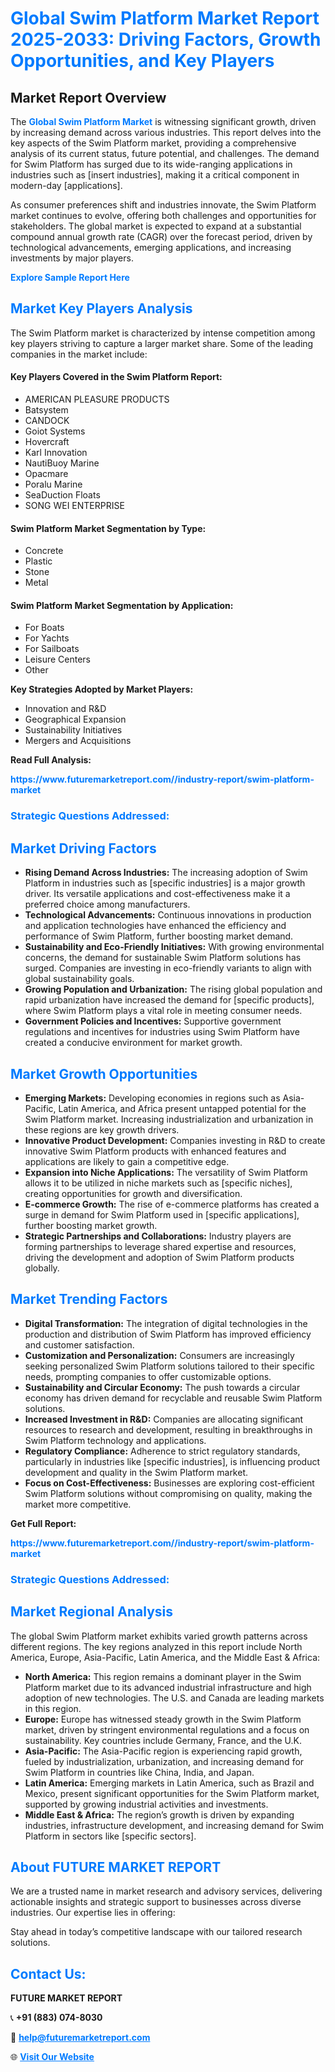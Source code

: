 <h1 style="color: #007BFF;">Global Swim Platform Market Report 2025-2033: Driving Factors, Growth Opportunities, and Key Players</h1>

<section id="overview">
<h2>Market Report Overview</h2>
<p>The <a href="https://www.futuremarketreport.com//industry-report/swim-platform-market" style="color: #007BFF; text-decoration: none;"><strong>Global Swim Platform Market</strong></a> is witnessing significant growth, driven by increasing demand across various industries. This report delves into the key aspects of the Swim Platform market, providing a comprehensive analysis of its current status, future potential, and challenges. The demand for Swim Platform has surged due to its wide-ranging applications in industries such as [insert industries], making it a critical component in modern-day [applications].</p>
<p>As consumer preferences shift and industries innovate, the Swim Platform market continues to evolve, offering both challenges and opportunities for stakeholders. The global market is expected to expand at a substantial compound annual growth rate (CAGR) over the forecast period, driven by technological advancements, emerging applications, and increasing investments by major players.</p>
</section>

<section id="overview">
<p><a href="https://www.futuremarketreport.com//request-sample/reportId=48610" style="color: #007BFF; text-decoration: none;"><strong>Explore Sample Report Here</strong></a></p>
</section>

<section id="key-players">
<h2 style="color: #007BFF;">Market Key Players Analysis</h2>
<p>The Swim Platform market is characterized by intense competition among key players striving to capture a larger market share. Some of the leading companies in the market include:</p>
<h4>Key Players Covered in the Swim Platform Report:</h4>
<ul><li>AMERICAN PLEASURE PRODUCTS</li><li>Batsystem</li><li>CANDOCK</li><li>Goiot Systems</li><li>Hovercraft</li><li>Karl Innovation</li><li>NautiBuoy Marine</li><li>Opacmare</li><li>Poralu Marine</li><li>SeaDuction Floats</li><li>SONG WEI ENTERPRISE</li></ul>
<h4>Swim Platform Market Segmentation by Type:</h4>
<ul><li>Concrete</li><li>Plastic</li><li>Stone</li><li>Metal</li></ul>

<h4>Swim Platform Market Segmentation by Application:</h4>
<ul><li>For Boats</li><li>For Yachts</li><li>For Sailboats</li><li>Leisure Centers</li><li>Other</li></ul>
<p><strong>Key Strategies Adopted by Market Players:</strong></p>
<ul>
<li>Innovation and R&D</li>
<li>Geographical Expansion</li>
<li>Sustainability Initiatives</li>
<li>Mergers and Acquisitions</li>
</ul>
</section>

<section>
<p><strong>Read Full Analysis: </strong></p><a href="https://www.futuremarketreport.com//industry-report/swim-platform-market" style="color: #007BFF; text-decoration: none;"><strong>https://www.futuremarketreport.com//industry-report/swim-platform-market</strong></a>
<h3 style="color: #007BFF;">Strategic Questions Addressed:</h3>
</section>

<section id="driving-factors">
<h2 style="color: #007BFF;">Market Driving Factors</h2>
<ul>
<li><strong>Rising Demand Across Industries:</strong> The increasing adoption of Swim Platform in industries such as [specific industries] is a major growth driver. Its versatile applications and cost-effectiveness make it a preferred choice among manufacturers.</li>
<li><strong>Technological Advancements:</strong> Continuous innovations in production and application technologies have enhanced the efficiency and performance of Swim Platform, further boosting market demand.</li>
<li><strong>Sustainability and Eco-Friendly Initiatives:</strong> With growing environmental concerns, the demand for sustainable Swim Platform solutions has surged. Companies are investing in eco-friendly variants to align with global sustainability goals.</li>
<li><strong>Growing Population and Urbanization:</strong> The rising global population and rapid urbanization have increased the demand for [specific products], where Swim Platform plays a vital role in meeting consumer needs.</li>
<li><strong>Government Policies and Incentives:</strong> Supportive government regulations and incentives for industries using Swim Platform have created a conducive environment for market growth.</li>
</ul>
</section>

<section id="growth-opportunities">
<h2 style="color: #007BFF;">Market Growth Opportunities</h2>
<ul>
<li><strong>Emerging Markets:</strong> Developing economies in regions such as Asia-Pacific, Latin America, and Africa present untapped potential for the Swim Platform market. Increasing industrialization and urbanization in these regions are key growth drivers.</li>
<li><strong>Innovative Product Development:</strong> Companies investing in R&D to create innovative Swim Platform products with enhanced features and applications are likely to gain a competitive edge.</li>
<li><strong>Expansion into Niche Applications:</strong> The versatility of Swim Platform allows it to be utilized in niche markets such as [specific niches], creating opportunities for growth and diversification.</li>
<li><strong>E-commerce Growth:</strong> The rise of e-commerce platforms has created a surge in demand for Swim Platform used in [specific applications], further boosting market growth.</li>
<li><strong>Strategic Partnerships and Collaborations:</strong> Industry players are forming partnerships to leverage shared expertise and resources, driving the development and adoption of Swim Platform products globally.</li>
</ul>
</section>

<section id="trending-factors">
<h2 style="color: #007BFF;">Market Trending Factors</h2>
<ul>
<li><strong>Digital Transformation:</strong> The integration of digital technologies in the production and distribution of Swim Platform has improved efficiency and customer satisfaction.</li>
<li><strong>Customization and Personalization:</strong> Consumers are increasingly seeking personalized Swim Platform solutions tailored to their specific needs, prompting companies to offer customizable options.</li>
<li><strong>Sustainability and Circular Economy:</strong> The push towards a circular economy has driven demand for recyclable and reusable Swim Platform solutions.</li>
<li><strong>Increased Investment in R&D:</strong> Companies are allocating significant resources to research and development, resulting in breakthroughs in Swim Platform technology and applications.</li>
<li><strong>Regulatory Compliance:</strong> Adherence to strict regulatory standards, particularly in industries like [specific industries], is influencing product development and quality in the Swim Platform market.</li>
<li><strong>Focus on Cost-Effectiveness:</strong> Businesses are exploring cost-efficient Swim Platform solutions without compromising on quality, making the market more competitive.</li>
</ul>
</section>

<section>
<p><strong>Get Full Report: </strong></p><a href="https://www.futuremarketreport.com//industry-report/swim-platform-market" style="color: #007BFF; text-decoration: none;"><strong>https://www.futuremarketreport.com//industry-report/swim-platform-market</strong></a>
<h3 style="color: #007BFF;">Strategic Questions Addressed:</h3>
</section>


<section id="regional-analysis">
<h2 style="color: #007BFF;">Market Regional Analysis</h2>
<p>The global Swim Platform market exhibits varied growth patterns across different regions. The key regions analyzed in this report include North America, Europe, Asia-Pacific, Latin America, and the Middle East & Africa:</p>
<ul>
<li><strong>North America:</strong> This region remains a dominant player in the Swim Platform market due to its advanced industrial infrastructure and high adoption of new technologies. The U.S. and Canada are leading markets in this region.</li>
<li><strong>Europe:</strong> Europe has witnessed steady growth in the Swim Platform market, driven by stringent environmental regulations and a focus on sustainability. Key countries include Germany, France, and the U.K.</li>
<li><strong>Asia-Pacific:</strong> The Asia-Pacific region is experiencing rapid growth, fueled by industrialization, urbanization, and increasing demand for Swim Platform in countries like China, India, and Japan.</li>
<li><strong>Latin America:</strong> Emerging markets in Latin America, such as Brazil and Mexico, present significant opportunities for the Swim Platform market, supported by growing industrial activities and investments.</li>
<li><strong>Middle East & Africa:</strong> The region’s growth is driven by expanding industries, infrastructure development, and increasing demand for Swim Platform in sectors like [specific sectors].</li>
</ul>
</section>

<footer>
<h2 style="color: #007BFF;">About FUTURE MARKET REPORT</h2>
<p>We are a trusted name in market research and advisory services, delivering actionable insights and strategic support to businesses across diverse industries. Our expertise lies in offering:</p>

<p>Stay ahead in today’s competitive landscape with our tailored research solutions.</p>

<h2 style="color: #007BFF;">Contact Us:</h2>
<p><strong>FUTURE MARKET REPORT</strong></p>
<p>📞 <strong>+91 (883) 074-8030</strong></p>
<p>📧 <strong><a href="mailto:help@futuremarketreport.com" style="color: #007BFF;">help@futuremarketreport.com</a></strong></p>
<p>🌐 <strong><a href="https://www.futuremarketreport.com/" style="color: #007BFF;">Visit Our Website</a></strong></p>
</footer>
